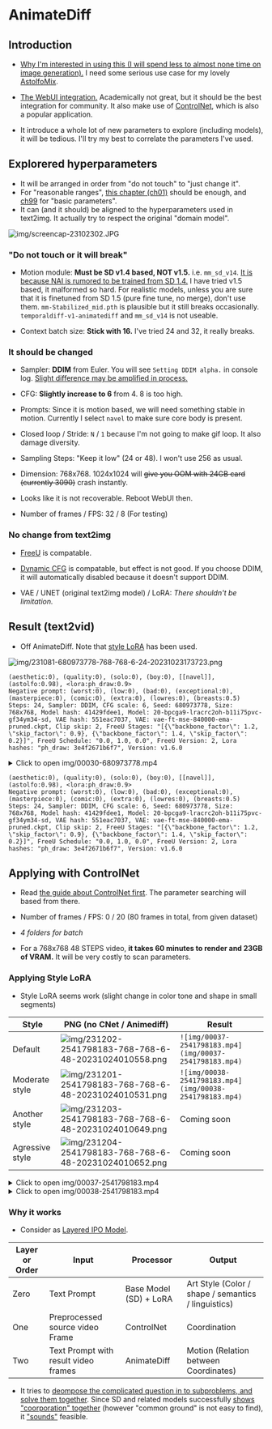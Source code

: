 # AnimateDiff #

## Introduction ##

- [Why I'm interested in using this (I will spend less to almost none time on image generation).](../ch97/vid2vid.md) I need some serious use case for my lovely [AstolfoMix](../ch05/README.MD).

- [The WebUI integration.](https://github.com/continue-revolution/sd-webui-animatediff) Academically not great, but it should be the best integration for community. It also make use of [ControlNet](./controlnet.md), which is also a popular application.

- It introduce a whole lot of new parameters to explore (including models), it will be tedious. I'll try my best to correlate the parameters I've used.

## Explorered hyperparameters ##

- It will be arranged in order from "do not touch" to "just change it".
- For "reasonable ranges", [this chapter (ch01)](./readme.md) should be enough, and [ch99](../ch99/readme.md) for "basic parameters". 
- It can (and it should) be aligned to the hyperparameters used in text2img. It actually try to respect the original "domain model".

![img/screencap-23102302.JPG](img/screencap-23102302.JPG)

### "Do not touch or it will break" ###

- Motion module: **Must be SD v1.4 based, NOT v1.5.** i.e. `mm_sd_v14`. [It is because NAI is rumored to be trained from SD 1.4.](../ch02/animevae_pt.md) I have tried v1.5 based, it malformed so hard. For realistic models, unless you are sure that it is finetuned from SD 1.5 (pure fine tune, no merge), don't use them. `mm-Stabilized_mid.pth` is plausible but it still breaks occasionally. `temporaldiff-v1-animatediff` and `mm_sd_v14` is not useable.

- Context batch size: **Stick with 16.** I've tried 24 and 32, it really breaks.

### It should be changed ###

- Sampler: **DDIM** from Euler. You will see `Setting DDIM alpha.` in console log. [Slight difference may be amplified in process.](../ch98/k_euler.md)

- CFG: **Slightly increase to 6** from 4. 8 is too high.

- Prompts: Since it is motion based, we will need something stable in motion. Currently I select `navel` to make sure core body is present.

- Closed loop / Stride: `N` / `1` because I'm not going to make gif loop. It also damage diversity.

- Sampling Steps: "Keep it low" (24 or 48). I won't use 256 as usual.

- Dimension: 768x768. 1024x1024 will ~~give you OOM with 24GB card (currently 3090)~~ crash instantly. 

- Looks like it is not recoverable. Reboot WebUI then.

- Number of frames / FPS: 32 / 8 (For testing)

### No change from text2img ###

- [FreeU](./freeu.md) is compatable. 

- [Dynamic CFG](./dynamic_cfg.md) is compatable, but effect is not good. If you choose DDIM, it will automatically disabled because it doesn't support DDIM.

- VAE / UNET (original text2img model) / LoRA: *There shouldn't be limitation.*

## Result (text2vid) ##

- Off AnimateDiff. Note that [style LoRA](https://civitai.com/models/164160/ph-draw-style) has been used.

![img/231081-680973778-768-768-6-24-20231023173723.png](img/231081-680973778-768-768-6-24-20231023173723.png)

```
(aesthetic:0), (quality:0), (solo:0), (boy:0), [[navel]], (astolfo:0.98), <lora:ph_draw:0.9>
Negative prompt: (worst:0), (low:0), (bad:0), (exceptional:0), (masterpiece:0), (comic:0), (extra:0), (lowres:0), (breasts:0.5)
Steps: 24, Sampler: DDIM, CFG scale: 6, Seed: 680973778, Size: 768x768, Model hash: 41429fdee1, Model: 20-bpcga9-lracrc2oh-b11i75pvc-gf34ym34-sd, VAE hash: 551eac7037, VAE: vae-ft-mse-840000-ema-pruned.ckpt, Clip skip: 2, FreeU Stages: "[{\"backbone_factor\": 1.2, \"skip_factor\": 0.9}, {\"backbone_factor\": 1.4, \"skip_factor\": 0.2}]", FreeU Schedule: "0.0, 1.0, 0.0", FreeU Version: 2, Lora hashes: "ph_draw: 3e4f2671b6f7", Version: v1.6.0
```

<details>
    <summary>Click to open img/00030-680973778.mp4</summary>


https://github.com/6DammK9/nai-anime-pure-negative-prompt/assets/10937874/5b9d99d3-5dd6-4f38-b798-4951184abd44


</details>

```
(aesthetic:0), (quality:0), (solo:0), (boy:0), [[navel]], (astolfo:0.98), <lora:ph_draw:0.9>
Negative prompt: (worst:0), (low:0), (bad:0), (exceptional:0), (masterpiece:0), (comic:0), (extra:0), (lowres:0), (breasts:0.5)
Steps: 24, Sampler: DDIM, CFG scale: 6, Seed: 680973778, Size: 768x768, Model hash: 41429fdee1, Model: 20-bpcga9-lracrc2oh-b11i75pvc-gf34ym34-sd, VAE hash: 551eac7037, VAE: vae-ft-mse-840000-ema-pruned.ckpt, Clip skip: 2, FreeU Stages: "[{\"backbone_factor\": 1.2, \"skip_factor\": 0.9}, {\"backbone_factor\": 1.4, \"skip_factor\": 0.2}]", FreeU Schedule: "0.0, 1.0, 0.0", FreeU Version: 2, Lora hashes: "ph_draw: 3e4f2671b6f7", Version: v1.6.0
```

## Applying with ControlNet ##

- Read [the guide about ControlNet first](./controlnet.md). The parameter searching will based from there.

- Number of frames / FPS: 0 / 20 (80 frames in total, from given dataset)

- *4 folders for batch*

- For a 768x768 48 STEPS video, **it takes 60 minutes to render and 23GB of VRAM.** It will be very costly to scan parameters.

### Applying Style LoRA ###

- Style LoRA seems work (slight change in color tone and shape in small segments)

|Style|PNG (no CNet / Animediff)|Result|
|---|---|---|
|Default|![img/231202-2541798183-768-768-6-48-20231024010558.png](img/231202-2541798183-768-768-6-48-20231024010558.png)|`![img/00037-2541798183.mp4](img/00037-2541798183.mp4)`|
|Moderate style|![img/231201-2541798183-768-768-6-48-20231024010531.png](img/231201-2541798183-768-768-6-48-20231024010531.png)|`![img/00038-2541798183.mp4](img/00038-2541798183.mp4)`|
|Another style|![img/231203-2541798183-768-768-6-48-20231024010649.png](img/231203-2541798183-768-768-6-48-20231024010649.png)|Coming soon|
|Agressive style|![img/231204-2541798183-768-768-6-48-20231024010652.png](img/231204-2541798183-768-768-6-48-20231024010652.png)|Coming soon|

<details>
    <summary>Click to open img/00037-2541798183.mp4</summary>

https://github.com/6DammK9/nai-anime-pure-negative-prompt/assets/10937874/61ae8d74-1599-4f24-a5ab-a4ebbdb3f016

</details>

<details>
    <summary>Click to open img/00038-2541798183.mp4</summary>

https://github.com/6DammK9/nai-anime-pure-negative-prompt/assets/10937874/990799a8-c8fe-4d5a-bb37-37e042004b5d

</details>

### Why it works ###

- Consider as [Layered IPO Model](https://en.wikipedia.org/wiki/IPO_model).

|Layer or Order|Input|Processor|Output|
|---|---|---|---|
|Zero|Text Prompt|Base Model (SD) + LoRA|Art Style (Color / shape / semantics / linguistics)|
|One|Preprocessed source video Frame|ControlNet|Coordination|
|Two|Text Prompt with result video frames|AnimateDiff|Motion (Relation between Coordinates)|

- It tries to [deompose the complicated question in to subproblems, and solve them together](https://en.wikipedia.org/wiki/Divide-and-conquer_algorithm). Since SD and related models successfully [shows "coorporation" together](../ch05/README.MD#associative-property) (however "common ground" is not easy to find), it ["sounds"](https://en.wikipedia.org/wiki/Soundness) feasible.
